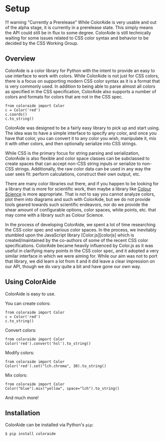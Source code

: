 # Setup

!!! warning "Currently a Prerelease"
    While ColorAide is very usable and out of the alpha stage, it is currently in a prerelease state. This simply means
    the API could still be in flux to some degree. ColorAide is still technically waiting for some issues related to CSS
    color syntax and behavior to be decided by the CSS Working Group.

## Overview

ColorAide is a color library for Python with the intent to provide an easy to use interface to work with colors. While
ColorAide is not just for CSS colors, there is a focus on supporting modern CSS color syntax as it is a format that is
very commonly used. In addition to being able to parse almost all colors as specified in the CSS specification,
ColorAide also supports a number of colors and formats for colors that are not in the CSS spec.

```playground
from coloraide import Color
c = Color('red')
c.coords()
c.to_string()
```

ColorAide was designed to be a fairly easy library to pick up and start using. The idea was to have a simple interface
to specify any color, and once you have that color, you can convert it to any color you wish, manipulate it, mix it with
other colors, and then optionally serialize into CSS strings.

While CSS is the primary focus for string parsing and serialization, ColorAide is also flexible and color space classes
can be subclassed to create spaces that can accept non-CSS string inputs or serialize to non-CSS strings. Additionally,
the raw color data can be used in any way the user sees fit: perform calculations, construct their own output, etc.

There are many color libraries out there, and if you happen to be looking for a library that is more for scientific
work, then maybe a library like [Colour Science](https://github.com/colour-science/colour) is more appropriate. That is
not to say you cannot analyze colors, plot them into diagrams and such with ColorAide, but we do not provide tools
geared towards such scientific endeavors, nor do we provide the shear amount of configurable options, color spaces,
white points, etc. that may come with a library such as Colour Science.

In the process of developing ColorAide, we spent a lot of time researching the CSS color spec and various color spaces.
In the process, we inevitably stumbled upon the JavaScript library [Color.js][colorjs] which is created/maintained by
the co-authors of some of the recent CSS color specifications. ColorAide became heavily influenced by Color.js as it
was useful in clarifying many points in the CSS color spec, and it adopted a very similar interface in which we were
aiming for. While our aim was not to port that library, we did learn a lot from it and it did leave a clear impression
on our API, though we do vary quite a bit and have gone our own way.

## Using ColorAide

ColorAide is easy to use.

You can create colors:

```playground
from coloraide import Color
c = Color('red')
c.to_string()
```

Convert colors:

```playground
from coloraide import Color
Color('red').convert('hsl').to_string()
```

Modify colors:

```playground
from coloraide import Color
Color('red').set("lch.chroma", 30).to_string()
```

Mix colors:

```playground
from coloraide import Color
Color("blue").mix("yellow", space="lch").to_string()
```

And much more!

## Installation

ColorAide can be installed via Python's `pip`:

```console
$ pip install coloraide
```
